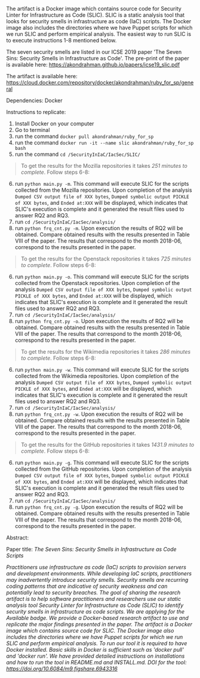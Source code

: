 The artifact is a Docker image which contains source code for Security Linter for Infrastructure as Code (SLIC). SLIC 
is a static analysis tool that looks for security smells in infrastructure as code (IaC) scripts. The Docker image also includes the directories where 
we have Puppet scripts for which we run SLIC and perform empirical analysis. The easiest way to run SLIC is to execute instructions 1-8 mentioned below.  

The seven security smells are listed in our ICSE 2019 paper 'The Seven Sins: Security Smells in Infrastructure as Code'. The pre-print of the paper 
is available here: https://akondrahman.github.io/papers/icse19_slic.pdf 


The artifact is available here: https://cloud.docker.com/repository/docker/akondrahman/ruby_for_sp/general 

Dependencies: Docker 

Instructions to replicate: 


1. Install Docker on your computer 
2. Go to terminal 
3. run the command `docker pull akondrahman/ruby_for_sp`
4. run the command `docker run -it --name slic akondrahman/ruby_for_sp bash` 
5. run the command `cd /SecurityInIaC/IacSec/SLIC/`


> To get the results for the Mozilla repositories it takes *251 minutes to complete*. Follow steps 6-8: 
6. run `python main.py -m`. This command will execute SLIC for the scripts collected from the Mozilla repositories. Upon completion of the analysis `Dumped CSV output file of XXX bytes`, `Dumped symbolic output PICKLE of XXX bytes`, and `Ended at:XXX` will be displayed, which indicates that SLIC's execution is complete and it generated the result files used to answer RQ2 and RQ3. 
7. run `cd /SecurityInIaC/IacSec/analysis/`
8. run `python frq_cnt.py -m`. Upon execution the results of RQ2 will be obtained. Compare obtained results with the results presented in Table VIII of the paper. The results that correspond to the month 2018-06, correspond to the results presented in the paper.  


> To get the results for the Openstack repositories it takes *725 minutes to complete*. Follow steps 6-8:
6. run `python main.py -o`. This command will execute SLIC for the scripts collected from the Openstack repositories. Upon completion of the analysis `Dumped CSV output file of XXX bytes`, `Dumped symbolic output PICKLE of XXX bytes`, and `Ended at:XXX` will be displayed, which indicates that SLIC's execution is complete and it generated the result files used to answer RQ2 and RQ3. 
7. run `cd /SecurityInIaC/IacSec/analysis/`
8. run `python frq_cnt.py -o`. Upon execution the results of RQ2 will be obtained. Compare obtained results with the results presented in Table VIII of the paper. The results that correspond to the month 2018-06, correspond to the results presented in the paper.  


> To get the results for the Wikimedia repositories it takes *286 minutes to complete*. Follow steps 6-8: 
6. run `python main.py -w`. This command will execute SLIC for the scripts collected from the Wikimedia repositories. Upon completion of the analysis `Dumped CSV output file of XXX bytes`, `Dumped symbolic output PICKLE of XXX bytes`, and `Ended at:XXX` will be displayed, which indicates that SLIC's execution is complete and it generated the result files used to answer RQ2 and RQ3. 
7. run `cd /SecurityInIaC/IacSec/analysis/`
8. run `python frq_cnt.py -w`. Upon execution the results of RQ2 will be obtained. Compare obtained results with the results presented in Table VIII of the paper. The results that correspond to the month 2018-06, correspond to the results presented in the paper.  

> To get the results for the GitHub repositories it takes *1431.9 minutes to complete*. Follow steps 6-8:
6. run `python main.py -g`. This command will execute SLIC for the scripts collected from the GitHub repositories. Upon completion of the analysis `Dumped CSV output file of XXX bytes`, `Dumped symbolic output PICKLE of XXX bytes`, and `Ended at:XXX` will be displayed, which indicates that SLIC's execution is complete and it generated the result files used to answer RQ2 and RQ3. 
7. run `cd /SecurityInIaC/IacSec/analysis/`
8. run `python frq_cnt.py -g`. Upon execution the results of RQ2 will be obtained. Compare obtained results with the results presented in Table VIII of the paper. The results that correspond to the month 2018-06, correspond to the results presented in the paper.  



Abstract: 

Paper title: *The Seven Sins: Security Smells in Infrastructure as Code Scripts* 

_Practitioners use infrastructure as code (IaC) scripts to provision servers and development environments. While developing IaC scripts, practitioners may inadvertently introduce security smells. Security smells are recurring coding patterns that are indicative of security weakness and can potentially lead to security breaches. The goal of sharing the research artifact is to help software practitioners and researchers use our static analysis tool Security Linter for Infrastructure as Code (SLIC) to identify security smells in infrastructure as code scripts.  We are applying for the Available badge. We provide a Docker-based research artifact to use and replicate the major findings presented in the paper. The artifact is a Docker image which contains source code for SLIC. The Docker image also includes the directories where we have Puppet scripts for which we run SLIC and perform empirical analysis. To run our tool it is required to have Docker installed. Basic skills in Docker is sufficient such as 'docker pull' and 'docker run'. We have provided detailed instructions on installations and how to run the tool in README.md and INSTALL.md. DOI for the tool: https://doi.org/10.6084/m9.figshare.6943316_ 
